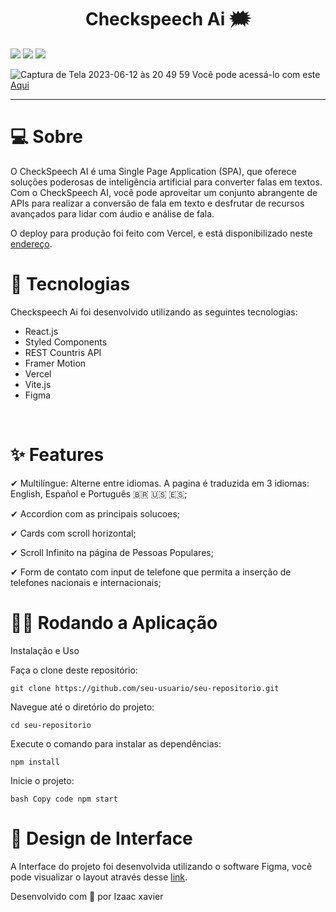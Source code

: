 
<h1 align="center">Checkspeech Ai 🗯️</h1>
           
 
![](https://img.shields.io/badge/L%C3%ADngua-Portugu%C3%AAs-orange.svg)  ![](https://img.shields.io/badge/Idioma-Espa%C3%B1ol-brightgreen.svg)
![](https://img.shields.io/badge/Language-English-blue.svg)





![Captura de Tela 2023-06-12 às 20 49 59](https://github.com/Izaacxavier/CheckSpeechAi/assets/105816549/00479d15-be6d-4caa-be70-831a828e3149)
Você pode acessá-lo com este [Aqui](https://quadrokanban.netlify.app)

<hr>

# 💻 Sobre
 
O CheckSpeech AI é uma Single Page Application (SPA), que oferece soluções poderosas de inteligência artificial para converter falas em textos. Com o CheckSpeech AI, você pode aproveitar um conjunto abrangente de APIs para realizar a conversão de fala em texto e desfrutar de recursos avançados para lidar com áudio e análise de fala.

O deploy para produção foi feito com Vercel, e está disponibilizado neste [endereço](https://quadrokanban.netlify.app).
<br>

# 🚀 Tecnologias

Checkspeech Ai foi desenvolvido utilizando as seguintes tecnologias:

- React.js
- Styled Components
- REST Countris API
- Framer Motion
- Vercel
- Vite.js
- Figma
<br>

# ✨ Features

 ✔ Multilíngue: Alterne entre idiomas. A pagina é traduzida em 3 idiomas: English, Español e Português 🇧🇷 🇺🇸 🇪🇸;

 ✔ Accordion com as principais solucoes;
 
 ✔ Cards com scroll horizontal;

✔ Scroll Infinito na página de Pessoas Populares;

✔ Form de contato com input de telefone que permita a inserção de telefones nacionais e internacionais;


# 👨‍💻 Rodando a Aplicação

Instalação e Uso

Faça o clone deste repositório:

`git clone https://github.com/seu-usuario/seu-repositorio.git`

Navegue até o diretório do projeto:


`cd seu-repositorio`

Execute o comando para instalar as dependências:

`npm install`

Inicie o projeto:

`bash
Copy code
npm start`


# 🎨 Design de Interface

A Interface do projeto foi desenvolvida utilizando o software Figma, você pode visualizar o layout através desse [link](https://www.figma.com/file/NSj0jmH2LhhuIZxug9BLAP/CheckSpeech-AI?type=design&node-id=0%3A1&t=rNfeOoKJlchdlm98-1).

   
   
   
   
    
Desenvolvido com 💜 por Izaac xavier 

